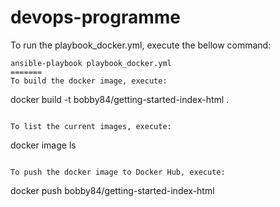 # devops-programme

To run the playbook_docker.yml, execute the bellow command:
```
ansible-playbook playbook_docker.yml
=======
To build the docker image, execute:
```
docker build -t bobby84/getting-started-index-html .
```

To list the current images, execute:
```
docker image ls 
```
 
To push the docker image to Docker Hub, execute:
```
docker push bobby84/getting-started-index-html
```